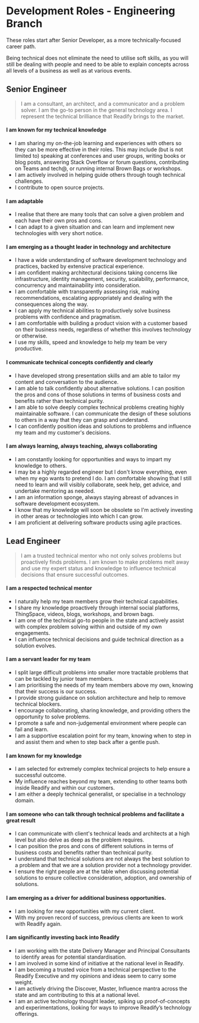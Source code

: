 # Development Roles - Engineering Branch

These roles start after Senior Developer, as a more technically-focused career path.

Being technical does not eliminate the need to utilise soft skills, as you will still be dealing with people and need to be able to explain concepts across all levels of a business as well as at various events.  

## Senior Engineer
> I am a consultant, an architect, and a communicator and a problem solver. I am the go-to person in the general technology area. I represent the technical brilliance that Readify brings to the market.

#### I am known for my technical knowledge
- I am sharing my on-the-job learning and experiences with others so they can be more effective in their roles. This may include (but is not limited to) speaking at conferences and user groups, writing books or blog posts, answering Stack Overflow or forum questions, contributing on Teams and tech@, or running internal Brown Bags or workshops.
- I am actively involved in helping guide others through tough technical challenges.
- I contribute to open source projects.

#### I am adaptable
- I realise that there are many tools that can solve a given problem and each have their own pros and cons.
- I can adapt to a given situation and can learn and implement new technologies with very short notice.

#### I am emerging as a thought leader in technology and architecture
- I have a wide understanding of software development technology and practices, backed by extensive practical experience.
- I am confident making architectural decisions taking concerns like infrastructure, identity management, security, scalability, performance, concurrency and maintainability into consideration.
- I am comfortable with transparently assessing risk, making recommendations, escalating appropriately and dealing with the consequences along the way.
- I can apply my technical abilities to productively solve business problems with confidence and pragmatism.
- I am comfortable with building a product vision with a customer based on their business needs, regardless of whether this involves technology or otherwise.
- I use my skills, speed and knowledge to help my team be very productive.

#### I communicate technical concepts confidently and clearly
- I have developed strong presentation skills and am able to tailor my content and conversation to the audience.
- I am able to talk confidently about alternative solutions. I can position the pros and cons of those solutions in terms of business costs and benefits rather than technical purity.
- I am able to solve deeply complex technical problems creating highly maintainable software. I can communicate the design of these solutions to others in a way that they can grasp and understand.
- I can confidently position ideas and solutions to problems and influence my team and my customer's decisions.

#### I am always learning, always teaching, always collaborating
- I am constantly looking for opportunities and ways to impart my knowledge to others.
- I may be a highly regarded engineer but I don't know everything, even when my ego wants to pretend I do. I am comfortable showing that I still need to learn and will visibly collaborate, seek help, get advice, and undertake mentoring as needed.
- I am an information sponge, always staying abreast of advances in software development ecosystem.
- I know that my knowledge will soon be obsolete so I'm actively investing in other areas or technologies into which I can grow.
- I am proficient at delivering software products using agile practices.

## Lead Engineer

> I am a trusted technical mentor who not only solves problems but proactively finds problems. I am known to make problems melt away and use my expert status and knowledge to influence technical decisions that ensure successful outcomes.

#### I am a respected technical mentor
- I naturally help my team members grow their technical capabilities.
- I share my knowledge proactively through internal social platforms, ThingSpace, videos, blogs, workshops, and brown bags. 
- I am one of the technical go-to people in the state and actively assist with complex problem solving within and outside of my own engagements.
- I can influence technical decisions and guide technical direction as a solution evolves.  

#### I am a servant leader for my team
- I split large difficult problems into smaller more tractable problems that can be tackled by junior team members.
- I am prioritising the needs of my team members above my own, knowing that their success is our success.
- I provide strong guidance on solution architecture and help to remove technical blockers.
- I encourage collaborating, sharing knowledge, and providing others the opportunity to solve problems.
- I promote a safe and non-judgemental environment where people can fail and learn.
- I am a supportive escalation point for my team, knowing when to step in and assist them and when to step back after a gentle push.

#### I am known for my knowledge
- I am selected for extremely complex technical projects to help ensure a successful outcome.
- My influence reaches beyond my team, extending to other teams both inside Readify and within our customers.
- I am either a deeply technical generalist, or specialise in a technology domain. 

#### I am someone who can talk through technical problems and facilitate a great result
- I can communicate with client's technical leads and architects at a high level but also delve as deep as the problem requires. 
- I can position the pros and cons of different solutions in terms of business costs and benefits rather than technical purity. 
- I understand that technical solutions are not always the best solution to a problem and that we are a solution provider not a technology provider. 
- I ensure the right people are at the table when discussing potential solutions to ensure collective consideration, adoption, and ownership of solutions.

#### I am emerging as a driver for additional business opportunities.
- I am looking for new opportunities with my current client.
- With my proven record of success, previous clients are keen to work with Readify again.
 
#### I am significantly investing back into Readify
- I am working with the state Delivery Manager and Principal Consultants to identify areas for potential standardisation. 
- I am involved in some kind of initiative at the national level in Readify.
- I am becoming a trusted voice from a technical perspective to the Readify Executive and my opinions and ideas seem to carry some weight.
- I am actively driving the Discover, Master, Influence mantra across the state and am contributing to this at a national level.
- I am an active technology thought leader, spiking up proof-of-concepts and experimentations, looking for ways to improve Readify’s technology offerings.
